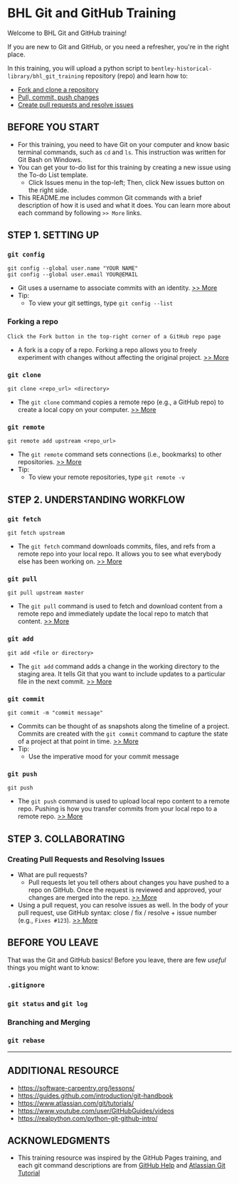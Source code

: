 # BHL Git and GitHub Training

Welcome to BHL Git and GitHub training! 

If you are new to Git and GitHub, or you need a refresher, you're in the right place. 

In this training, you will upload a python script to `bentley-historical-library/bhl_git_training` repository (repo) and learn how to:
- [Fork and clone a repository]() 
- [Pull, commit, push changes]()
- [Create pull requests and resolve issues]()

## BEFORE YOU START
- For this training, you need to have Git on your computer and know basic terminal commands, such as `cd` and `ls`. This instruction was written for Git Bash on Windows.
- You can get your to-do list for this training by creating a new issue using the To-do List template.
  - Click Issues menu in the top-left; Then, click New issues button on the right side.
- This README.me includes common Git commands with a brief description of how it is used and what it does. You can learn more about each command by following `>> More` links.

## STEP 1. SETTING UP
### `git config`
```
git config --global user.name "YOUR NAME"
git config --global user.email YOUR@EMAIL
``` 
- Git uses a username to associate commits with an identity. [>> More](https://www.atlassian.com/git/tutorials/setting-up-a-repository/git-config)
- Tip: 
  - To view your git settings, type `git config --list`

### Forking a repo
```
Click the Fork button in the top-right corner of a GitHub repo page
```
- A fork is a copy of a repo. Forking a repo allows you to freely experiment with changes without affecting the original project. [>> More](https://help.github.com/en/articles/fork-a-repo)

### `git clone`
```
git clone <repo_url> <directory>
```
- The `git clone` command copies a remote repo (e.g., a GitHub repo) to create a local copy on your computer. [>> More](https://www.atlassian.com/git/tutorials/setting-up-a-repository/git-clone)

### `git remote`
```
git remote add upstream <repo_url>
```
- The `git remote` command sets connections (i.e., bookmarks) to other repositories. [>> More](https://www.atlassian.com/git/tutorials/syncing)
- Tip:
  - To view your remote repositories, type `git remote -v`

## STEP 2. UNDERSTANDING WORKFLOW
### `git fetch`
```
git fetch upstream
```
- The `git fetch` command downloads commits, files, and refs from a remote repo into your local repo. It allows you to see what everybody else has been working on. [>> More](https://www.atlassian.com/git/tutorials/syncing/git-fetch)

### `git pull`
```
git pull upstream master
```
- The `git pull` command is used to fetch and download content from a remote repo and immediately update the local repo to match that content. [>> More](https://www.atlassian.com/git/tutorials/syncing/git-pull)

### `git add`
```
git add <file or directory>
```
- The `git add` command adds a change in the working directory to the staging area. It tells Git that you want to include updates to a particular file in the next commit. [>> More](https://www.atlassian.com/git/tutorials/saving-changes)

### `git commit`
```
git commit -m "commit message"
```
- Commits can be thought of as snapshots along the timeline of a project. Commits are created with the `git commit` command to capture the state of a project at that point in time. [>> More](https://www.atlassian.com/git/tutorials/saving-changes/git-commit)
- Tip:
  - Use the imperative mood for your commit message

### `git push`
```
git push
```
- The `git push` command is used to upload local repo content to a remote repo. Pushing is how you transfer commits from your local repo to a remote repo. [>> More](https://www.atlassian.com/git/tutorials/syncing/git-push)

## STEP 3. COLLABORATING 
### Creating Pull Requests and Resolving Issues
- What are pull requests? 
  - Pull requests let you tell others about changes you have pushed to a repo on GitHub. Once the request is reviewed and approved, your changes are merged into the repo. [>> More](https://help.github.com/en/articles/about-pull-requests)
- Using a pull request, you can resolve issues as well. In the body of your pull request, use GitHub syntax: close / fix / resolve + issue number (e.g., `Fixes #123`). [>> More](https://help.github.com/en/articles/closing-issues-using-keywords)

## BEFORE YOU LEAVE
That was the Git and GitHub basics! Before you leave, there are few *useful* things you might want to know:

### `.gitignore`

### `git status` and `git log`

### Branching and Merging

### `git rebase`

---
## ADDITIONAL RESOURCE
- https://software-carpentry.org/lessons/
- https://guides.github.com/introduction/git-handbook
- https://www.atlassian.com/git/tutorials/
- https://www.youtube.com/user/GitHubGuides/videos
- https://realpython.com/python-git-github-intro/

## ACKNOWLEDGMENTS
- This training resource was inspired by the GitHub Pages training, and each git command descriptions are from [GitHub Help](https://help.github.com) and [Atlassian Git Tutorial](https://www.atlassian.com/git/tutorials)